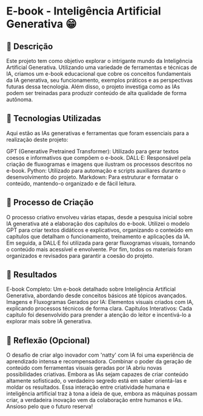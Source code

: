 
# E-book - Inteligência Artificial Generativa 😁

## 📒 Descrição
Este projeto tem como objetivo explorar o intrigante mundo da Inteligência Artificial Generativa. Utilizando uma variedade de ferramentas e técnicas de IA, criamos um e-book educacional que cobre os conceitos fundamentais da IA generativa, seu funcionamento, exemplos práticos e as perspectivas futuras dessa tecnologia. Além disso, o projeto investiga como as IAs podem ser treinadas para produzir conteúdo de alta qualidade de forma autônoma.

## 🤖 Tecnologias Utilizadas
Aqui estão as IAs generativas e ferramentas que foram essenciais para a realização deste projeto:

GPT (Generative Pretrained Transformer): Utilizado para gerar textos coesos e informativos que compõem o e-book.
DALL·E: Responsável pela criação de fluxogramas e imagens que ilustram os processos descritos no e-book.
Python: Utilizado para automação e scripts auxiliares durante o desenvolvimento do projeto.
Markdown: Para estruturar e formatar o conteúdo, mantendo-o organizado e de fácil leitura.

## 🧐 Processo de Criação
O processo criativo envolveu várias etapas, desde a pesquisa inicial sobre IA generativa até a elaboração dos capítulos do e-book. Utilizei o modelo GPT para criar textos didáticos e explicativos, organizando o conteúdo em capítulos que detalham o funcionamento, treinamento e aplicações da IA. Em seguida, a DALL·E foi utilizada para gerar fluxogramas visuais, tornando o conteúdo mais acessível e envolvente. Por fim, todos os materiais foram organizados e revisados para garantir a coesão do projeto.

## 🚀 Resultados
E-book Completo: Um e-book detalhado sobre Inteligência Artificial Generativa, abordando desde conceitos básicos até tópicos avançados.
Imagens e Fluxogramas Gerados por IA: Elementos visuais criados com IA, explicando processos técnicos de forma clara.
Capítulos Interativos: Cada capítulo foi desenvolvido para prender a atenção do leitor e incentivá-lo a explorar mais sobre IA generativa.

## 💭 Reflexão (Opcional)
O desafio de criar algo inovador com  'natty' com IA foi uma experiência de aprendizado intensa e recompensadora. Combinar o poder da geração de conteúdo com ferramentas visuais geradas por IA abriu novas possibilidades criativas. Embora as IAs sejam capazes de criar conteúdo altamente sofisticado, o verdadeiro segredo está em saber orientá-las e moldar os resultados. Essa interação entre criatividade humana e inteligência artificial traz à tona a ideia de que, embora as máquinas possam criar, a verdadeira inovação vem da colaboração entre humanos e IAs. Ansioso pelo que o futuro reserva!


